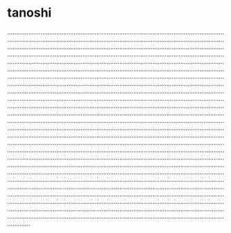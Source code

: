 # tanoshi

.....................................................................................................................................................................................................................................................................................................................................................................................................................................................................................................................................................................................................................................................................................................................................................................................................................................................................................................................................................................................................................................................................................................................................................................................................................................................................................................................................................................................................................................................................................................................................................................................................................................................................................................................................................................................................................................................................................................................................................................................................................................................................................................................................................................................................................................................................................................................................................................................................................................................................................................................................................................................................................................................................................................................................................................................................................................................................................................................................................................................................................................................................................................................................................................................................................................................................................................................................................................